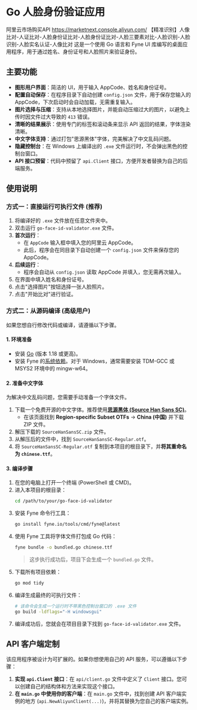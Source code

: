 # Go 人脸身份验证应用
阿里云市场购买API  https://marketnext.console.aliyun.com/
【精准识别】人像比对-人证比对-人脸身份证比对-人脸身份证比对-人脸三要素对比-人脸识别-人脸识别-人脸实名认证-人像比对
这是一个使用 Go 语言和 Fyne UI 库编写的桌面应用程序，用于通过姓名、身份证号和人脸照片来验证身份。

## 主要功能
-   **图形用户界面**：简洁的 UI，用于输入 AppCode、姓名和身份证号。
-   **配置自动保存**：在程序目录下自动创建 `config.json` 文件，用于保存您输入的 AppCode，下次启动时会自动加载，无需重复输入。
-   **图片选择与压缩**：支持从本地选择图片，并能自动压缩过大的图片，以避免上传时因文件过大导致的 `413` 错误。
-   **清晰的结果展示**：使用专门的标签和滚动条来显示 API 返回的结果，字体渲染清晰。
-   **中文字体支持**：通过打包"思源黑体"字体，完美解决了中文乱码问题。
-   **隐藏控制台**：在 Windows 上编译出的 `.exe` 文件运行时，不会弹出黑色的控制台窗口。
-   **API 接口预留**：代码中预留了 `api.Client` 接口，方便开发者替换为自己的后端服务。
## 使用说明
### 方式一：直接运行可执行文件 (推荐)
1.  将编译好的 `.exe` 文件放在任意文件夹中。
2.  双击运行 `go-face-id-validator.exe` 文件。
3.  **首次运行**：
    -   在 `AppCode` 输入框中填入您的阿里云 AppCode。
    -   此后，程序会在同目录下自动创建一个 `config.json` 文件来保存您的 AppCode。
4.  **后续运行**：
    -   程序会自动从 `config.json` 读取 AppCode 并填入，您无需再次输入。
5.  在界面中填入姓名和身份证号。
6.  点击"选择图片"按钮选择一张人脸照片。
7.  点击"开始比对"进行验证。
### 方式二：从源码编译 (高级用户)
如果您想自行修改代码或编译，请遵循以下步骤。
#### 1. 环境准备
-   安装 [Go](https://golang.org/doc/install) (版本 1.18 或更高)。
-   安装 Fyne 的[系统依赖](https://developer.fyne.io/started/#prerequisites)。对于 Windows，通常需要安装 TDM-GCC 或 MSYS2 环境中的 mingw-w64。
#### 2. 准备中文字体
为解决中文乱码问题，您需要手动准备一个字体文件。
1.  下载一个免费开源的中文字体。推荐使用[**思源黑体 (Source Han Sans SC)**](https://github.com/adobe-fonts/source-han-sans/tree/release)。
    -   在该页面找到 **Region-specific Subset OTFs** -> **China (中国)** 并下载 ZIP 文件。
2.  解压下载的 `SourceHanSansSC.zip` 文件。
3.  从解压后的文件中，找到 `SourceHanSansSC-Regular.otf`。
4.  将 `SourceHanSansSC-Regular.otf` 复制到本项目的根目录下，并**将其重命名为 `chinese.ttf`**。
#### 3. 编译步骤
1.  在您的电脑上打开一个终端 (PowerShell 或 CMD)。
2.  进入本项目的根目录：
    ```sh
    cd /path/to/your/go-face-id-validator
    ```
3.  安装 Fyne 命令行工具：
    ```sh
    go install fyne.io/tools/cmd/fyne@latest
    ```
4.  使用 Fyne 工具将字体文件打包成 Go 代码：
    ```sh
    fyne bundle -o bundled.go chinese.ttf
    ```
    > 这步执行成功后，项目下会生成一个 `bundled.go` 文件。
5.  下载所有项目依赖：
    ```sh
    go mod tidy
    ```
6.  编译生成最终的可执行文件：
    ```sh
    # 该命令会生成一个运行时不带黑色控制台窗口的 .exe 文件
    go build -ldflags="-H windowsgui"
    ```
7.  编译成功后，您就会在项目目录下找到 `go-face-id-validator.exe` 文件。

## API 客户端定制

该应用程序被设计为可扩展的。如果你想使用自己的 API 服务，可以遵循以下步骤：

1.  **实现 `api.Client` 接口**：在 `api/client.go` 文件中定义了 `Client` 接口。您可以创建自己的结构体和方法来实现这个接口。
2.  **在 `main.go` 中使用你的客户端**：在 `main.go` 文件中，找到创建 API 客户端实例的地方 (`api.NewAliyunClient(...)`)，并将其替换为您自己的客户端实例。 
